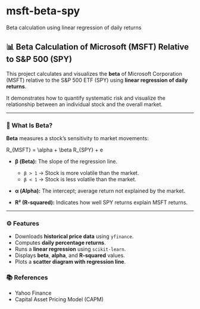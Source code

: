 # msft-beta-spy
Beta calculation using linear regression of daily returns

## 📊 Beta Calculation of Microsoft (MSFT) Relative to S&P 500 (SPY)

This project calculates and visualizes the **beta** of Microsoft Corporation (MSFT) relative to the S&P 500 ETF (SPY) using **linear regression of daily returns**.

It demonstrates how to quantify systematic risk and visualize the relationship between an individual stock and the overall market.

---

### 🧠 What Is Beta?

**Beta** measures a stock’s sensitivity to market movements:

R_{MSFT} = \alpha + \beta R_{SPY} + e


* **β (Beta):** The slope of the regression line.

  * `β > 1` → Stock is more volatile than the market.
  * `β < 1` → Stock is less volatile than the market.
* **α (Alpha):** The intercept; average return not explained by the market.
* **R² (R-squared):** Indicates how well SPY returns explain MSFT returns.

---

### ⚙️ Features

* Downloads **historical price data** using `yfinance`.
* Computes **daily percentage returns**.
* Runs a **linear regression** using `scikit-learn`.
* Displays **beta**, **alpha**, and **R-squared** values.
* Plots a **scatter diagram with regression line**.

### 📚 References

* Yahoo Finance
* Capital Asset Pricing Model (CAPM)
